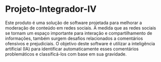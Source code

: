 # Projeto-Integrador-IV

Este produto é uma solução de software projetada para melhorar a moderação de conteúdo em redes sociais. À medida que as redes sociais se tornam um espaço importante para interação e compartilhamento de informações, também surgem desafios relacionados a comentários ofensivos e prejudiciais. O objetivo deste software é utilizar a inteligência artificial (IA) para identificar automaticamente esses comentários problemáticos e classificá-los com base em sua gravidade.

## 